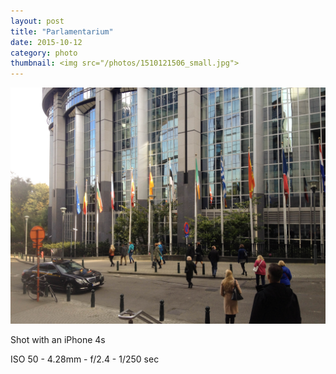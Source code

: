 ```yaml
---
layout: post
title: "Parlamentarium"
date: 2015-10-12
category: photo
thumbnail: <img src="/photos/1510121506_small.jpg">
---
```

<img src="/photos/1510121506.jpg" class="image fit">

Shot with an iPhone 4s

ISO 50 -
4.28mm -
f/2.4 -
1/250 sec
